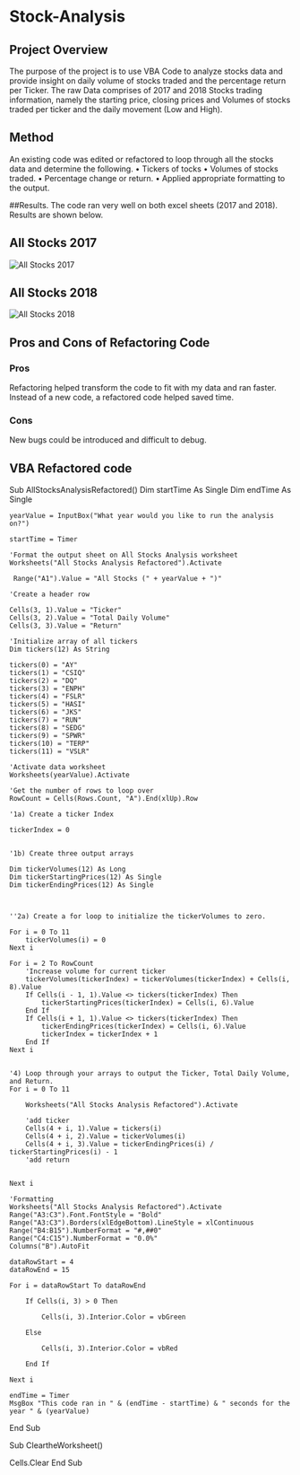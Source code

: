 # Stock-Analysis

## Project Overview

The purpose of the project is to use VBA Code to analyze stocks data and provide insight on daily volume of stocks traded and the percentage return per Ticker. The raw Data comprises of 2017 and 2018 Stocks trading information, namely the starting price, closing prices and Volumes of stocks traded per ticker and the daily movement (Low and High).

## Method

An existing code was edited or refactored to loop through all the stocks data and determine the following.
•	Tickers of tocks
•	Volumes of stocks traded.
•	Percentage change or return. 
•	Applied appropriate formatting to the output.

##Results.
The code ran very well on both excel sheets (2017 and 2018). Results are shown below. 

## All Stocks 2017
![All Stocks 2017](https://user-images.githubusercontent.com/75961117/109427538-d5a56480-79c0-11eb-8a19-e4edcaa30f75.png)

## All Stocks 2018
![All Stocks 2018](https://user-images.githubusercontent.com/75961117/109427597-09808a00-79c1-11eb-8a1c-6d39784fd1d7.png)




## Pros and Cons of Refactoring Code

### Pros

Refactoring helped transform the code to fit with my data and ran faster.
Instead of a new code, a refactored code helped saved time.

### Cons
New bugs could be introduced and difficult to debug.


## VBA Refactored code


Sub AllStocksAnalysisRefactored()
    Dim startTime As Single
    Dim endTime  As Single

    yearValue = InputBox("What year would you like to run the analysis on?")

    startTime = Timer
    
    'Format the output sheet on All Stocks Analysis worksheet
    Worksheets("All Stocks Analysis Refactored").Activate
    
     Range("A1").Value = "All Stocks (" + yearValue + ")"
    
    'Create a header row
     
    Cells(3, 1).Value = "Ticker"
    Cells(3, 2).Value = "Total Daily Volume"
    Cells(3, 3).Value = "Return"

    'Initialize array of all tickers
    Dim tickers(12) As String
    
    tickers(0) = "AY"
    tickers(1) = "CSIQ"
    tickers(2) = "DQ"
    tickers(3) = "ENPH"
    tickers(4) = "FSLR"
    tickers(5) = "HASI"
    tickers(6) = "JKS"
    tickers(7) = "RUN"
    tickers(8) = "SEDG"
    tickers(9) = "SPWR"
    tickers(10) = "TERP"
    tickers(11) = "VSLR"
    
    'Activate data worksheet
    Worksheets(yearValue).Activate
    
    'Get the number of rows to loop over
    RowCount = Cells(Rows.Count, "A").End(xlUp).Row
    
    '1a) Create a ticker Index
    
    tickerIndex = 0


    '1b) Create three output arrays
    
    Dim tickerVolumes(12) As Long
    Dim tickerStartingPrices(12) As Single
    Dim tickerEndingPrices(12) As Single
    

    
    ''2a) Create a for loop to initialize the tickerVolumes to zero.
    
    For i = 0 To 11
        tickerVolumes(i) = 0
    Next i
    
    For i = 2 To RowCount
        'Increase volume for current ticker
        tickerVolumes(tickerIndex) = tickerVolumes(tickerIndex) + Cells(i, 8).Value
        If Cells(i - 1, 1).Value <> tickers(tickerIndex) Then
            tickerStartingPrices(tickerIndex) = Cells(i, 6).Value
        End If
        If Cells(i + 1, 1).Value <> tickers(tickerIndex) Then
            tickerEndingPrices(tickerIndex) = Cells(i, 6).Value
            tickerIndex = tickerIndex + 1
        End If
    Next i
    
    
    '4) Loop through your arrays to output the Ticker, Total Daily Volume, and Return.
    For i = 0 To 11
        
        Worksheets("All Stocks Analysis Refactored").Activate
        
        'add ticker
        Cells(4 + i, 1).Value = tickers(i)
        Cells(4 + i, 2).Value = tickerVolumes(i)
        Cells(4 + i, 3).Value = tickerEndingPrices(i) / tickerStartingPrices(i) - 1
        'add return
        
        
    Next i
    
    'Formatting
    Worksheets("All Stocks Analysis Refactored").Activate
    Range("A3:C3").Font.FontStyle = "Bold"
    Range("A3:C3").Borders(xlEdgeBottom).LineStyle = xlContinuous
    Range("B4:B15").NumberFormat = "#,##0"
    Range("C4:C15").NumberFormat = "0.0%"
    Columns("B").AutoFit

    dataRowStart = 4
    dataRowEnd = 15

    For i = dataRowStart To dataRowEnd
        
        If Cells(i, 3) > 0 Then
            
            Cells(i, 3).Interior.Color = vbGreen
            
        Else
        
            Cells(i, 3).Interior.Color = vbRed
            
        End If
        
    Next i
 
    endTime = Timer
    MsgBox "This code ran in " & (endTime - startTime) & " seconds for the year " & (yearValue)

End Sub

Sub CleartheWorksheet()

Cells.Clear
End Sub



